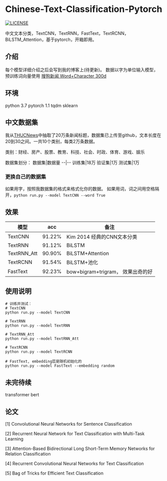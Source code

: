 # Chinese-Text-Classification-Pytorch
[![LICENSE](https://img.shields.io/badge/license-Anti%20996-blue.svg)](https://github.com/996icu/996.ICU/blob/master/LICENSE)

中文文本分类，TextCNN，TextRNN，FastText，TextRCNN，BiLSTM_Attention，基于pytorch，开箱即用。
## 介绍
每个模型详细介绍之后会写到我的博客上(待更新)。
数据以字为单位输入模型，预训练词向量使用 [搜狗新闻 Word+Character 300d](https://github.com/Embedding/Chinese-Word-Vectors)

## 环境
python 3.7
pytorch 1.1
tqdm
sklearn

## 中文数据集
我从[THUCNews](http://thuctc.thunlp.org/)中抽取了20万条新闻标题，数据集已上传至github，文本长度在20到30之间。一共10个类别，每类2万条数据。

类别：财经、房产、股票、教育、科技、社会、时政、体育、游戏、娱乐

数据集划分：
数据集|数据量
--|--
训练集|18万
验证集|1万
测试集|1万


### 更换自己的数据集
如果用字，按照我数据集的格式来格式化你的数据。
如果用词，词之间用空格隔开，`python run.py --model TextCNN --word True`


## 效果

模型|acc|备注
--|--|--
TextCNN|91.22%|Kim 2014 经典的CNN文本分类
TextRNN|91.12%|BiLSTM 
TextRNN_Att|90.90%|BiLSTM+Attention
TextRCNN|91.54%|BiLSTM+池化
FastText|92.23%|bow+bigram+trigram， 效果出奇的好

## 使用说明
```
# 训练并测试：
# TextCNN
python run.py --model TextCNN

# TextRNN
python run.py --model TextRNN

# TextRNN_Att
python run.py --model TextRNN_Att

# TextRCNN
python run.py --model TextRCNN

# FastText, embedding层是随机初始化的
python run.py --model FastText --embedding random 
```

## 未完待续
transformer
bert

## 论文
[1] Convolutional Neural Networks for Sentence Classification

[2] Recurrent Neural Network for Text Classification with Multi-Task Learning

[3] Attention-Based Bidirectional Long Short-Term Memory Networks for Relation Classification

[4] Recurrent Convolutional Neural Networks for Text Classification

[5] Bag of Tricks for Efficient Text Classification
